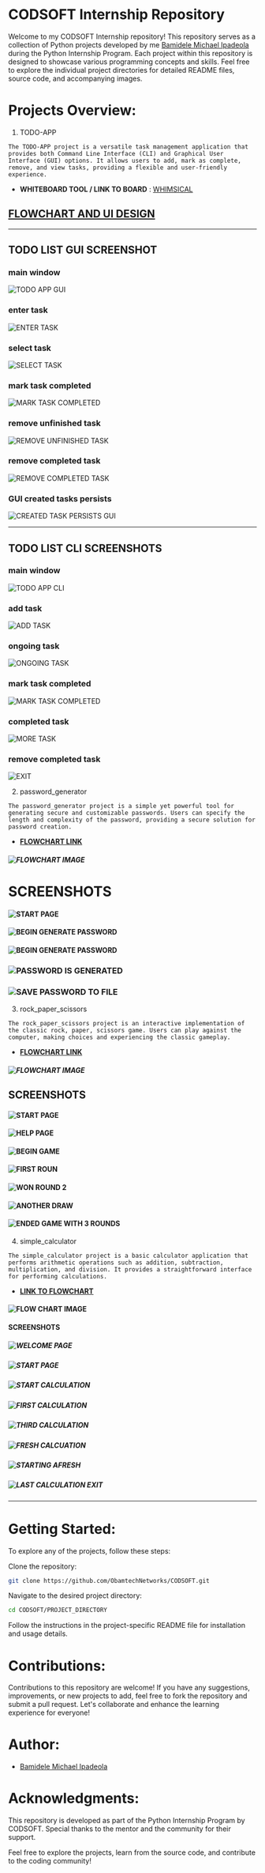 # CODSOFT Internship Repository
Welcome to my CODSOFT Internship repository! This repository serves as a collection of Python projects developed by me [Bamidele Michael Ipadeola](https://github.com/ObamtechNetworks) during the Python Internship Program. Each project within this repository is designed to showcase various programming concepts and skills. Feel free to explore the individual project directories for detailed README files, source code, and accompanying images.

# Projects Overview:
1. TODO-APP
```
The TODO-APP project is a versatile task management application that provides both Command Line Interface (CLI) and Graphical User Interface (GUI) options. It allows users to add, mark as complete, remove, and view tasks, providing a flexible and user-friendly experience.
```

- **WHITEBOARD TOOL / LINK TO BOARD** : [WHIMSICAL](https://whimsical.com/todo-list-5DWh5wJWEbtft6ZZG2rvLX)
## [FLOWCHART AND UI DESIGN](https://github.com/ObamtechNetworks/CODSOFT/blob/main/TODO-APP/screenshots/flowchart%20and%20UI%20Design.png)

---

## TODO LIST GUI SCREENSHOT
### main window
![TODO APP GUI](https://github.com/ObamtechNetworks/CODSOFT/blob/main/TODO-APP/screenshots/main%20window.png)

### enter task
![ENTER TASK](https://github.com/ObamtechNetworks/CODSOFT/blob/main/TODO-APP/screenshots/GUI%20add_to_input_list_box.png)

### select task
![SELECT TASK](https://github.com/ObamtechNetworks/CODSOFT/blob/main/TODO-APP/screenshots/GUI%20select_task.png)

### mark task completed
![MARK TASK COMPLETED](https://github.com/ObamtechNetworks/CODSOFT/blob/main/TODO-APP/screenshots/Mark%20task%20completed.png)

### remove unfinished task
![REMOVE UNFINISHED TASK](https://github.com/ObamtechNetworks/CODSOFT/blob/main/TODO-APP/screenshots/remove%20unfinsihed%20task.png)

### remove completed task
![REMOVE COMPLETED TASK](https://github.com/ObamtechNetworks/CODSOFT/blob/main/TODO-APP/screenshots/remove%20completed%20task.png)

### GUI created tasks persists
![CREATED TASK PERSISTS GUI](https://github.com/ObamtechNetworks/CODSOFT/blob/main/TODO-APP/screenshots/created%20task_persists.png)

---

## TODO LIST CLI SCREENSHOTS
### main window
![TODO APP CLI](https://github.com/ObamtechNetworks/CODSOFT/blob/main/TODO-APP/screenshots/cli%20version%20main.png)

### add task
![ADD TASK](https://github.com/ObamtechNetworks/CODSOFT/blob/main/TODO-APP/screenshots/add%20tasks.png)

### ongoing task
![ONGOING TASK](https://github.com/ObamtechNetworks/CODSOFT/blob/main/TODO-APP/screenshots/ongoing%20tasks2.png)

### mark task completed
![MARK TASK COMPLETED](https://postimg.cc/pykDb815)

### completed task
![MORE TASK](https://github.com/ObamtechNetworks/CODSOFT/blob/main/TODO-APP/screenshots/mark%20task%20completed_cli.png)

### remove completed task
![EXIT](https://github.com/ObamtechNetworks/CODSOFT/blob/main/TODO-APP/screenshots/exit%20cli.png)

2. password_generator
```
The password_generator project is a simple yet powerful tool for generating secure and customizable passwords. Users can specify the length and complexity of the password, providing a secure solution for password creation.
```

- [**FLOWCHART LINK**](https://whimsical.com/password-generator-flowchart-GFNVevyXgJ1nzZc2yyop6r@2Ux7TurymNCxX391fzhb)
##### ![FLOWCHART IMAGE](https://github.com/ObamtechNetworks/CODSOFT/blob/main/password_generator/images/PASSWORD%20GENERATOR%20FLOWCHART.png)

# SCREENSHOTS
#### ![START PAGE](https://github.com/ObamtechNetworks/CODSOFT/blob/main/password_generator/images/password_gen.png)

#### ![BEGIN GENERATE PASSWORD](https://github.com/ObamtechNetworks/CODSOFT/blob/main/password_generator/images/start%20to%20generate%20password.png)

#### ![BEGIN GENERATE PASSWORD](https://github.com/ObamtechNetworks/CODSOFT/blob/main/password_generator/images/start%20to%20generate%20password.png)

### ![PASSWORD IS GENERATED](https://github.com/ObamtechNetworks/CODSOFT/blob/main/password_generator/images/passwd%20is%20generated.png)

### ![SAVE PASSWORD TO FILE](https://github.com/ObamtechNetworks/CODSOFT/blob/main/password_generator/images/password%20file.png)


3. rock_paper_scissors
```
The rock_paper_scissors project is an interactive implementation of the classic rock, paper, scissors game. Users can play against the computer, making choices and experiencing the classic gameplay.
```
- [**FLOWCHART LINK**](https://whimsical.com/rock-paper-scissors-LpUpMGmxFaxZHn5Jtu2Zf2@7YNFXnKbYq9PSE6WkCLyG)
##### ![FLOWCHART IMAGE](https://github.com/ObamtechNetworks/CODSOFT/blob/main/rock_paper_scissors/images/ROCK%20PAPER%20SCISSORS%20FLOWCHART.png)


## SCREENSHOTS
#### ![START PAGE](https://github.com/ObamtechNetworks/CODSOFT/blob/main/rock_paper_scissors/images/start%20page.png)

#### ![HELP PAGE](https://github.com/ObamtechNetworks/CODSOFT/blob/main/rock_paper_scissors/images/help%20page.png)

#### ![BEGIN GAME](https://github.com/ObamtechNetworks/CODSOFT/blob/main/rock_paper_scissors/images/begin%20game.png)

#### ![FIRST ROUN](https://github.com/ObamtechNetworks/CODSOFT/blob/main/rock_paper_scissors/images/first%20round.png)

#### ![WON ROUND 2](https://github.com/ObamtechNetworks/CODSOFT/blob/main/rock_paper_scissors/images/won%20round%202.png)

#### ![ANOTHER DRAW](https://github.com/ObamtechNetworks/CODSOFT/blob/main/rock_paper_scissors/images/another%20draw.png)

#### ![ENDED GAME WITH 3 ROUNDS](https://github.com/ObamtechNetworks/CODSOFT/blob/main/rock_paper_scissors/images/ended%20game%20with%20total%20rounds%20played.png)


4. simple_calculator
```
The simple_calculator project is a basic calculator application that performs arithmetic operations such as addition, subtraction, multiplication, and division. It provides a straightforward interface for performing calculations.
```

- [**LINK TO FLOWCHART**](https://whimsical.com/calculator-flowchart-3rBL2ZybxUfap1D11jUB3Y)

#### ![FLOW CHART IMAGE](https://github.com/ObamtechNetworks/CODSOFT/blob/main/simple_calculator/images/CALCULATOR%20FLOWCHART.png)

#### SCREENSHOTS

##### ![WELCOME PAGE](https://github.com/ObamtechNetworks/CODSOFT/blob/main/simple_calculator/images/welcome%20page.png)

##### ![START PAGE](https://github.com/ObamtechNetworks/CODSOFT/blob/main/simple_calculator/images/start%20page%20.png)

##### ![START CALCULATION](https://github.com/ObamtechNetworks/CODSOFT/blob/main/simple_calculator/images/start%20calculating.png)

##### ![FIRST CALCULATION](https://github.com/ObamtechNetworks/CODSOFT/blob/main/simple_calculator/images/first%20calculation.png)

##### ![THIRD CALCULATION](https://github.com/ObamtechNetworks/CODSOFT/blob/main/simple_calculator/images/third%20calculation%20continued.png)

##### ![FRESH CALCUATION](https://github.com/ObamtechNetworks/CODSOFT/blob/main/simple_calculator/images/fresh%20calculation.png)

##### ![STARTING AFRESH](https://github.com/ObamtechNetworks/CODSOFT/blob/main/simple_calculator/images/starting%20afresh.png)

##### ![LAST CALCULATION EXIT](https://github.com/ObamtechNetworks/CODSOFT/blob/main/simple_calculator/images/last%20calculation%20exit.png)

---

# Getting Started:
To explore any of the projects, follow these steps:

Clone the repository:

```bash
git clone https://github.com/ObamtechNetworks/CODSOFT.git
```
Navigate to the desired project directory:

```bash
cd CODSOFT/PROJECT_DIRECTORY
```
Follow the instructions in the project-specific README file for installation and usage details.

# Contributions:
Contributions to this repository are welcome! If you have any suggestions, improvements, or new projects to add, feel free to fork the repository and submit a pull request. Let's collaborate and enhance the learning experience for everyone!

# Author:
- [Bamidele Michael Ipadeola](https://github.com/ObamtechNetworks)

# Acknowledgments:
This repository is developed as part of the Python Internship Program by CODSOFT. Special thanks to the mentor and the community for their support.

Feel free to explore the projects, learn from the source code, and contribute to the coding community!